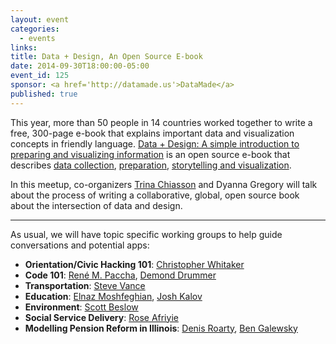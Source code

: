 ```yaml
---
layout: event
categories: 
  - events
links:
title: Data + Design, An Open Source E-book
date: 2014-09-30T18:00:00-05:00
event_id: 125
sponsor: <a href='http://datamade.us'>DataMade</a>
published: true
---
```


This year, more than 50 people in 14 countries worked together to write a free, 300-page e-book that explains important data and visualization concepts in friendly language. [Data + Design: A simple introduction to preparing and visualizing information](https://infoactive.co/data-design) is an open source e-book that describes [data collection](https://infoactive.co/data-design/part02.html), [preparation](https://infoactive.co/data-design/part03.html), [storytelling and visualization](https://infoactive.co/data-design/part04.html).

In this meetup, co-organizers [Trina Chiasson](https://twitter.com/trinachi) and Dyanna Gregory will talk about the process of writing a collaborative, global, open source book about the intersection of data and design.

---

As usual, we will have topic specific working groups to help guide conversations and potential apps:

* __Orientation/Civic Hacking 101__: [Christopher Whitaker](https://twitter.com/CivicWhitaker)
* __Code 101__: [René M. Paccha](https://github.com/renemarcelo/), [Demond Drummer](https://twitter.com/citizendrummer)
* __Transportation__: [Steve Vance](https://twitter.com/stevevance)
* __Education__: [Elnaz Moshfeghian](https://twitter.com/elnazem), [Josh Kalov](https://twitter.com/shua123)
* __Environment__: [Scott Beslow](https://twitter.com/sbeslow)
* __Social Service Delivery__: [Rose Afriyie](https://twitter.com/RoseSerwah)
* __Modelling Pension Reform in Illinois__: [Denis Roarty](https://www.linkedin.com/pub/denis-roarty/30/b0/394), [Ben Galewsky](https://www.linkedin.com/in/bengalewsky)